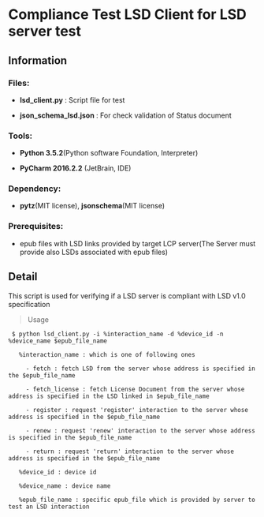 # Compliance Test LSD Client for LSD server test
## Information

### Files: 

  - **lsd_client.py** : Script file for test 
  
  - **json_schema_lsd.json** : For check validation of Status document

### Tools: 

  - **Python 3.5.2**(Python software Foundation, Interpreter)
  
  - **PyCharm 2016.2.2** (JetBrain, IDE)

### Dependency: 

  - **pytz**(MIT license), **jsonschema**(MIT license)

### Prerequisites: 

  - epub files with LSD links provided by target LCP server(The Server must provide also LSDs associated with epub files)
  
  

## Detail

This script is used for verifying if a LSD server is compliant with LSD v1.0 specification

  >Usage
    
     $ python lsd_client.py -i %interaction_name -d %device_id -n %device_name $epub_file_name
     
       %interaction_name : which is one of following ones
       
         - fetch : fetch LSD from the server whose address is specified in the $epub_file_name
         
         - fetch_license : fetch License Document from the server whose address is specified in the LSD linked in $epub_file_name
         
         - register : request 'register' interaction to the server whose address is specified in the $epub_file_name
         
         - renew : request 'renew' interaction to the server whose address is specified in the $epub_file_name
         
         - return : request 'return' interaction to the server whose address is specified in the $epub_file_name
         
       %device_id : device id
       
       %device_name : device name
       
       %epub_file_name : specific epub_file which is provided by server to test an LSD interaction
       

  
